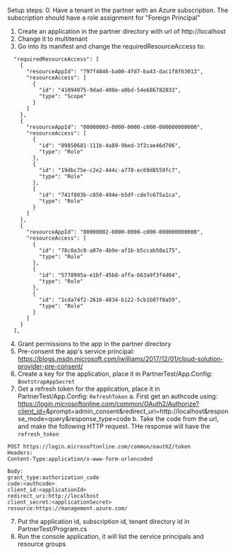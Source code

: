 Setup steps:
0. Have a tenant in the partner with an Azure subscription. The subscription should have a role assignment for "Foreign Principal"
1. Create an application in the partner directory with url of http://localhost
2. Change it to multitenant
3. Go into its manifest and change the requiredResourceAccess to:
```
  "requiredResourceAccess": [
    {
      "resourceAppId": "797f4846-ba00-4fd7-ba43-dac1f8f63013",
      "resourceAccess": [
        {
          "id": "41094075-9dad-400e-a0bd-54e686782033",
          "type": "Scope"
        }
      ]
    },
    {
      "resourceAppId": "00000003-0000-0000-c000-000000000000",
      "resourceAccess": [
        {
          "id": "09850681-111b-4a89-9bed-3f2cae46d706",
          "type": "Role"
        },
        {
          "id": "19dbc75e-c2e2-444c-a770-ec69d8559fc7",
          "type": "Role"
        },
        {
          "id": "741f803b-c850-494e-b5df-cde7c675a1ca",
          "type": "Role"
        }
      ]
    },
    {
      "resourceAppId": "00000002-0000-0000-c000-000000000000",
      "resourceAccess": [
        {
          "id": "78c8a3c8-a07e-4b9e-af1b-b5ccab50a175",
          "type": "Role"
        },
        {
          "id": "5778995a-e1bf-45b8-affa-663a9f3f4d04",
          "type": "Role"
        },
        {
          "id": "1cda74f2-2616-4834-b122-5cb1b07f8a59",
          "type": "Role"
        }
      ]
    }
  ],
```
4. Grant permissions to the app in the partner directory
5. Pre-consent the app's service principal: https://blogs.msdn.microsoft.com/iwilliams/2017/12/01/cloud-solution-provider-pre-consent/
6. Create a key for the application, place it in PartnerTest/App.Config: `BootstrapAppSecret`
7. Get a refresh token for the application, place it in PartnerTest/App.Config: `RefreshToken`
	a. First get an authcode using: https://login.microsoftonline.com/common/OAuth2/Authorize?client_id=<applicationid>&prompt=admin_consent&redirect_uri=http://localhost&response_mode=query&response_type=code
	b. Take the code from the url, and make the following HTTP request. THe response will have the `refresh_token`
```
POST https://login.microsoftonline.com/common/oauth2/token
Headers:
Content-Type:application/x-www-form-urlencoded

Body:
grant_type:authorization_code
code:<authcode>
client_id:<applicationId>
redirect_uri:http://localhost
client_secret:<applicationSecret>
resource:https://management.azure.com/
```
7. Put the application id, subscription id, tenant directory id in PartnerTest/Program.cs
8. Run the console application, it will list the service principals and resource groups